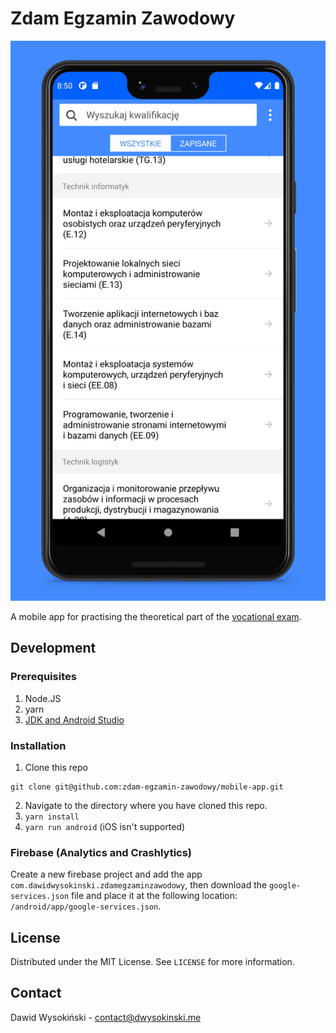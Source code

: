 # Zdam Egzamin Zawodowy

![Screenshot](/screenshots/homescreen.jpg?raw=true)

A mobile app for practising the theoretical part of the [vocational exam](https://cke.gov.pl/en/vocational-examination/).

## Development

### Prerequisites

1. Node.JS
2. yarn
3. [JDK and Android Studio](https://reactnative.dev/docs/environment-setup)

### Installation

1. Clone this repo

```
git clone git@github.com:zdam-egzamin-zawodowy/mobile-app.git
```

2. Navigate to the directory where you have cloned this repo.
3. `yarn install`
4. `yarn run android` (iOS isn't supported)

### Firebase (Analytics and Crashlytics)

Create a new firebase project and add the app `com.dawidwysokinski.zdamegzaminzawodowy`, then download the `google-services.json` file and place it at the following location: `/android/app/google-services.json`.

## License

Distributed under the MIT License. See `LICENSE` for more information.

## Contact

Dawid Wysokiński - [contact@dwysokinski.me](mailto:contact@dwysokinski.me)
